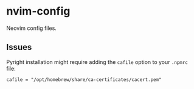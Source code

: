 nvim-config
===========

Neovim config files.

Issues
------

Pyright installation might require adding the `cafile` option to your `.npmrc` file:

```
cafile = "/opt/homebrew/share/ca-certificates/cacert.pem"
```

